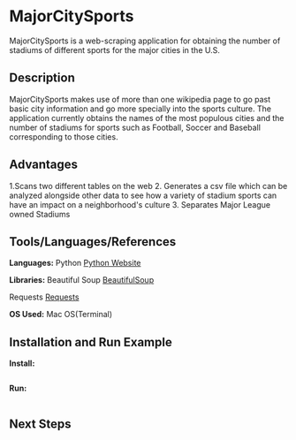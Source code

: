 # MajorCitySports
MajorCitySports is a web-scraping application for obtaining the number of stadiums of 
different sports for the major cities in the U.S.

## Description
MajorCitySports makes use of more than one wikipedia page to go past basic city information 
and go more specially into the sports culture. The application currently obtains the 
names of the most populous cities and the number of stadiums for sports such as 
Football, Soccer and Baseball corresponding to those cities. 


## Advantages
1.Scans two different tables on the web
2. Generates a csv file which can be analyzed alongside other data to see how 
a variety of stadium sports can have an impact on a neighborhood's culture
3. Separates Major League owned Stadiums 



## Tools/Languages/References
**Languages:** 
Python
[Python Website](https://www.python.org/)

**Libraries:** 
Beautiful Soup
[BeautifulSoup](https://www.crummy.com/software/BeautifulSoup/bs4/doc/)

Requests
[Requests](https://pypi.org/project/requests/2.7.0/)

**OS Used:** 
Mac OS(Terminal)




## Installation and Run Example
**Install:** 
```html

```
**Run:** 
```html

```


## Next Steps




